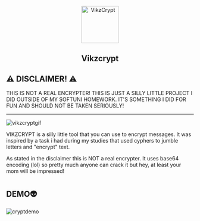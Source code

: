 <p align="center">
 <img width="100px" src="https://github.com/vnnikolov30/vikzcrypt/assets/122814861/fc81a30f-292d-4447-b084-a0f89cd43cde" align="center" alt="VikzCrypt" />
 <h2 align="center">Vikzcrypt</h2>
</p>

## ⚠️ DISCLAIMER! ⚠️ 
THIS IS NOT A REAL ENCRYPTER! THIS IS JUST A SILLY LITTLE PROJECT I DID OUTSIDE OF MY SOFTUNI HOMEWORK. IT'S SOMETHING I DID FOR FUN AND SHOULD NOT BE TAKEN SERIOUSLY!

---

![vikzcryptgif](https://github.com/vnnikolov30/vikzcrypt/assets/122814861/57cbb909-fd29-4714-8ec6-bc851cfba274)

VIKZCRYPT is a silly little tool that you can use to encrypt messages. It was inspired by a task i had during my studies that used cyphers to jumble letters and "encrypt" text.

As stated in the disclaimer this is NOT a real encrypter. It uses base64 encoding (lol) so pretty much anyone can crack it but hey, at least your mom will be impressed!

#

## DEMO👽

![cryptdemo](https://github.com/vnnikolov30/vikzcrypt/assets/122814861/8223faec-826b-4901-9f09-c30f411e4cd5)



